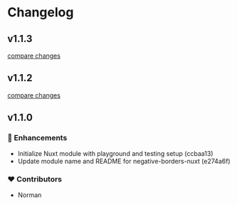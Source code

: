 # Changelog


## v1.1.3

[compare changes](https://undefined/undefined/compare/v1.1.2...v1.1.3)

## v1.1.2

[compare changes](https://undefined/undefined/compare/v1.1.0...v1.1.2)

## v1.1.0


### 🚀 Enhancements

- Initialize Nuxt module with playground and testing setup (ccbaa13)
- Update module name and README for negative-borders-nuxt (e274a6f)

### ❤️ Contributors

- Norman

